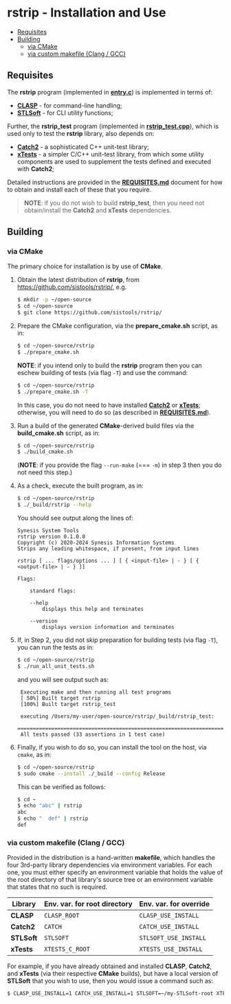 # rstrip - Installation and Use <!-- omit in toc -->


- [Requisites](#requisites)
- [Building](#building)
  - [via CMake](#via-cmake)
  - [via custom makefile (Clang / GCC)](#via-custom-makefile-clang--gcc)


## Requisites

The **rstrip** program (implemented in [**entry.c**](./entry.c)) is implemented in terms of:

* [**CLASP**](https://github.com/synesissoftware/CLASP) - for command-line handling;
* [**STLSoft**](https://github.com/synesissoftware/STLSoft-1.10) - for CLI utility functions;

Further, the **rstrip_test** program (implemented in [**rstrip_test.cpp**](./rstrip_test.cpp)), which is used only to test the **rstrip** library, also depends on:

* [**Catch2**](https://github.com/catchorg/Catch2) - a sophisticated C++ unit-test library;
* [**xTests**](https://github.com/synesissoftware/xTests) - a simpler C/C++ unit-test library, from which some utility components are used to supplement the tests defined and executed with **Catch2**;

Detailed instructions are provided in the [**REQUISITES.md**](./REQUISITES.md) document for how to obtain and install each of these that you require.

> **NOTE**: if you do not wish to build **rstrip_test**, then you need not obtain/install the **Catch2** and **xTests** dependencies.


## Building

### via CMake

The primary choice for installation is by use of **CMake**.

1. Obtain the latest distribution of **rstrip**, from
   https://github.com/sistools/rstrip/, e.g.

    ```bash
    $ mkdir -p ~/open-source
    $ cd ~/open-source
    $ git clone https://github.com/sistools/rstrip/
    ```

2. Prepare the CMake configuration, via the **prepare_cmake.sh** script, as
   in:

    ```bash
    $ cd ~/open-source/rstrip
    $ ./prepare_cmake.sh
    ```

   **NOTE**: if you intend only to build the **rstrip** program then you can eschew building of tests (via flag `-T`) and use the command:

    ```bash
    $ cd ~/open-source/rstrip
    $ ./prepare_cmake.sh -T
    ```

   In this case, you do not need to have installed [**Catch2**](https://github.com/catchorg/Catch2) or [**xTests**](https://github.com/synesissoftware/xTests); otherwise, you will need to do so (as described in [**REQUISITES.md**](./REQUISITES.md)).

3. Run a build of the generated **CMake**-derived build files via the
   **build_cmake.sh** script, as in:

    ```bash
    $ cd ~/open-source/rstrip
    $ ./build_cmake.sh
    ```

   (**NOTE**: if you provide the flag `--run-make` (=== `-m`) in step 3 then you do
   not need this step.)

4. As a check, execute the built program, as in:

    ```bash
    $ cd ~/open-source/rstrip
    $ ./_build/rstrip --help
    ```

   You should see output along the lines of:

    ```plaintext
    Synesis System Tools
    rstrip version 0.1.0.0
    Copyright (c) 2020-2024 Synesis Information Systems
    Strips any leading whitespace, if present, from input lines

    rstrip [ ... flags/options ... ] [ { <input-file> | - } [ { <output-file> | - } ]]

    Flags:

        standard flags:

        --help
            displays this help and terminates

        --version
            displays version information and terminates
    ```

5. If, in Step 2, you did not skip preparation for building tests (via flag `-T`), you can run the tests as in:

    ```bash
    $ cd ~/open-source/rstrip
    $ ./run_all_unit_tests.sh
    ```

   and you will see output such as:

   ```plaintext
    Executing make and then running all test programs
    [ 50%] Built target rstrip
    [100%] Built target rstrip_test

    executing /Users/my-user/open-source/rstrip/_build/rstrip_test:
    ===============================================================================
    All tests passed (33 assertions in 1 test case)
   ```

6. Finally, if you wish to do so, you can install the tool on the host, via `cmake`, as in:

    ```bash
    $ cd ~/open-source/rstrip
    $ sudo cmake --install ./_build --config Release
    ```

   This can be verified as follows:

    ```bash
    $ cd ~
    $ echo "abc" | rstrip
    abc
    $ echo "  def" | rstrip
    def
    ```


### via custom makefile (Clang / GCC)

Provided in the distribution is a hand-written **makefile**, which handles the four 3rd-party library dependencies via environment variables. For each one, you must either specify an environment variable that holds the value of the root directory of that library's source tree or an environment variable that states that no such is required.

| Library     | Env. var. for root directory    | Env. var. for override    |
| ----------- | ------------------------------- | ------------------------- |
| **CLASP**   | `CLASP_ROOT`                    | `CLASP_USE_INSTALL`       |
| **Catch2**  | `CATCH`                         | `CATCH_USE_INSTALL`       |
| **STLSoft** | `STLSOFT`                       | `STLSOFT_USE_INSTALL`     |
| **xTests**  | `XTESTS_C_ROOT`                 | `XTESTS_USE_INSTALL`      |

For example, if you have already obtained and installed **CLASP**, **Catch2**, and **xTests** (via their respective **CMake** builds), but have a local version of **STLSoft** that you wish to use, then you would issue a command such as:

```bash
$ CLASP_USE_INSTALL=1 CATCH_USE_INSTALL=1 STLSOFT=~/my-STLSoft-root XTESTS_USE_INSTALL=1 make test
```


<!-- ########################### end of file ########################### -->

